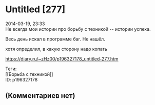 Untitled [277]
==============

  
2014-03-19, 23:33  
 Не всегда мои истории про борьбу с техникой -- истории успеха.   
   
 Весь день искал в программе баг. Не нашёл.   
   
  хотя определил, в какую сторону надо копать    
  
<https://diary.ru/~zHz00/p196327178_untitled-277.htm>  
  
Теги:  
[[Борьба с техникой]]  
ID: p196327178  


(Комментариев нет)
------------------